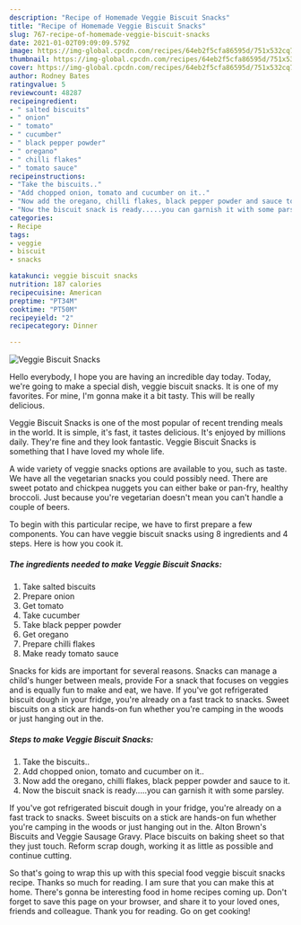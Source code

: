 ```yaml
---
description: "Recipe of Homemade Veggie Biscuit Snacks"
title: "Recipe of Homemade Veggie Biscuit Snacks"
slug: 767-recipe-of-homemade-veggie-biscuit-snacks
date: 2021-01-02T09:09:09.579Z
image: https://img-global.cpcdn.com/recipes/64eb2f5cfa86595d/751x532cq70/veggie-biscuit-snacks-recipe-main-photo.jpg
thumbnail: https://img-global.cpcdn.com/recipes/64eb2f5cfa86595d/751x532cq70/veggie-biscuit-snacks-recipe-main-photo.jpg
cover: https://img-global.cpcdn.com/recipes/64eb2f5cfa86595d/751x532cq70/veggie-biscuit-snacks-recipe-main-photo.jpg
author: Rodney Bates
ratingvalue: 5
reviewcount: 48287
recipeingredient:
- " salted biscuits"
- " onion"
- " tomato"
- " cucumber"
- " black pepper powder"
- " oregano"
- " chilli flakes"
- " tomato sauce"
recipeinstructions:
- "Take the biscuits.."
- "Add chopped onion, tomato and cucumber on it.."
- "Now add the oregano, chilli flakes, black pepper powder and sauce to it."
- "Now the biscuit snack is ready.....you can garnish it with some parsley."
categories:
- Recipe
tags:
- veggie
- biscuit
- snacks

katakunci: veggie biscuit snacks 
nutrition: 187 calories
recipecuisine: American
preptime: "PT34M"
cooktime: "PT50M"
recipeyield: "2"
recipecategory: Dinner

---
```



![Veggie Biscuit Snacks](https://img-global.cpcdn.com/recipes/64eb2f5cfa86595d/751x532cq70/veggie-biscuit-snacks-recipe-main-photo.jpg)

Hello everybody, I hope you are having an incredible day today. Today, we're going to make a special dish, veggie biscuit snacks. It is one of my favorites. For mine, I'm gonna make it a bit tasty. This will be really delicious.

Veggie Biscuit Snacks is one of the most popular of recent trending meals in the world. It is simple, it's fast, it tastes delicious. It's enjoyed by millions daily. They're fine and they look fantastic. Veggie Biscuit Snacks is something that I have loved my whole life.

A wide variety of veggie snacks options are available to you, such as taste. We have all the vegetarian snacks you could possibly need. There are sweet potato and chickpea nuggets you can either bake or pan-fry, healthy broccoli. Just because you&#39;re vegetarian doesn&#39;t mean you can&#39;t handle a couple of beers.


To begin with this particular recipe, we have to first prepare a few components. You can have veggie biscuit snacks using 8 ingredients and 4 steps. Here is how you cook it.

<!--inarticleads1-->

##### The ingredients needed to make Veggie Biscuit Snacks:

1. Take  salted biscuits
1. Prepare  onion
1. Get  tomato
1. Take  cucumber
1. Take  black pepper powder
1. Get  oregano
1. Prepare  chilli flakes
1. Make ready  tomato sauce


Snacks for kids are important for several reasons. Snacks can manage a child&#39;s hunger between meals, provide For a snack that focuses on veggies and is equally fun to make and eat, we have. If you&#39;ve got refrigerated biscuit dough in your fridge, you&#39;re already on a fast track to snacks. Sweet biscuits on a stick are hands-on fun whether you&#39;re camping in the woods or just hanging out in the. 

<!--inarticleads2-->

##### Steps to make Veggie Biscuit Snacks:

1. Take the biscuits..
1. Add chopped onion, tomato and cucumber on it..
1. Now add the oregano, chilli flakes, black pepper powder and sauce to it.
1. Now the biscuit snack is ready.....you can garnish it with some parsley.


If you&#39;ve got refrigerated biscuit dough in your fridge, you&#39;re already on a fast track to snacks. Sweet biscuits on a stick are hands-on fun whether you&#39;re camping in the woods or just hanging out in the. Alton Brown&#39;s Biscuits and Veggie Sausage Gravy. Place biscuits on baking sheet so that they just touch. Reform scrap dough, working it as little as possible and continue cutting. 

So that's going to wrap this up with this special food veggie biscuit snacks recipe. Thanks so much for reading. I am sure that you can make this at home. There's gonna be interesting food in home recipes coming up. Don't forget to save this page on your browser, and share it to your loved ones, friends and colleague. Thank you for reading. Go on get cooking!
